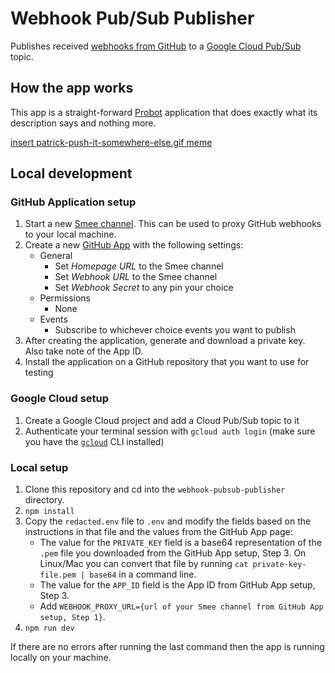# Webhook Pub/Sub Publisher

Publishes received [webhooks from GitHub](https://docs.github.com/en/developers/webhooks-and-events/webhooks) to a [Google Cloud Pub/Sub](https://cloud.google.com/pubsub) topic.

## How the app works

This app is a straight-forward [Probot](https://probot.github.io/) application that does exactly what its description says and nothing more.

[insert patrick-push-it-somewhere-else.gif meme](https://knowyourmeme.com/memes/push-it-somewhere-else-patrick)

## Local development

### GitHub Application setup

1. Start a new [Smee channel](https://smee.io/). This can be used to proxy
   GitHub webhooks to your local machine.
2. Create a new [GitHub App](https://github.com/settings/apps/new) with the following settings:
   - General
     - Set _Homepage URL_ to the Smee channel
     - Set _Webhook URL_ to the Smee channel
     - Set _Webhook Secret_ to any pin your choice
   - Permissions
     - None
   - Events
     - Subscribe to whichever choice events you want to publish
3. After creating the application, generate and download a private key. Also
   take note of the App ID.
4. Install the application on a GitHub repository that you want to use for
   testing

### Google Cloud setup

1. Create a Google Cloud project and add a Cloud Pub/Sub topic to it
2. Authenticate your terminal session with `gcloud auth login` (make sure you
   have the [`gcloud`](https://cloud.google.com/sdk/docs/install) CLI installed)

### Local setup

1. Clone this repository and cd into the `webhook-pubsub-publisher` directory.
2. `npm install`
3. Copy the `redacted.env` file to `.env` and modify the fields based on the
   instructions in that file and the values from the GitHub App page:
   - The value for the `PRIVATE_KEY` field is a base64 representation of the
     `.pem` file you downloaded from the GitHub App setup, Step 3. On Linux/Mac
     you can convert that file by running `cat private-key-file.pem | base64` in
     a command line.
   - The value for the `APP_ID` field is the App ID from GitHub App setup, Step 3.
   - Add `WEBHOOK_PROXY_URL={url of your Smee channel from GitHub App setup, Step 1}`.
4. `npm run dev`

If there are no errors after running the last command then the app is running
locally on your machine.
